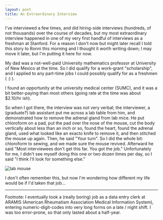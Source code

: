 ```yaml
---
layout: post
title: An Extraordinary Interview
---
```


I've interviewed a few times, and did hiring-side interviews
(hundreds, of not thousands) over the course of decades, but my most
extraordinary interview happened in one of my very first handful of
interviews as a freshman at Stanford. For a reason I don't now but
might later recall I told this story to Ronni this morning and I
thought it worth writing down; I may move it later, but I'm putting it
here for now.

My dad was a not-well-paid University mathematics professor at
University of New Mexico at the time. So I did qualify for a
work-grant "scholarship", and I applied to any part-time jobs I could
possibly qualify for as a freshmen ( :) ).

I found an opportunity at the university medical center (SUMC), and it
was a bit better-paying than most others (going rate at the time was
about $2.10/hr ish).  

So when I got there, the interview was not very verbal; the
interviewer, a (graduate?) lab assistant put me across a lab table
from him, and demonstrated how to remove the adrenal gland from lab
mice. He put chloroform on a pad, put the pad over the nose of the
mouse, cut the body vertically about less than an inch or so, found
the heart, found the adrenal gland, used what looked like an exacto
knife to remove it, and then stitched the mouse up again. Then, he
said "Your turn". So I did the whole bit: chloroform to sewing, and we
made sure the mouse revived. Afterward he said "Most interviewees
don't get this far. You got the job." Unfortunately for me, I didn't
see myself doing this one or two dozen times per day, so I said "I
think I'll look for something else."

![lab mouse](https://grist.files.wordpress.com/2014/07/lab-rat.jpg?w=1024&h=576&crop=1)

I don't often remember this, but now I'm wondering how different my
life would be if I'd taken that job...

<hr/>

Footnote: I eventually took a (really boring) job as a data entry
clerk at ARAMIS (American Rheumatism Association Medical Information
System), entering numeric-digit-codes into very long forms on a late /
night shift. I was too error-prone, so that only lasted about a
half-year.